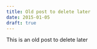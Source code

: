 ```yaml
---
title: Old post to delete later
date: 2015-01-05
draft: true
---
```


This is an old post to delete later
